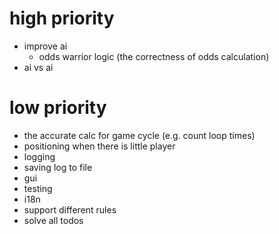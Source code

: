 # high priority
- improve ai
    - odds warrior logic (the correctness of odds calculation)
- ai vs ai


# low priority
- the accurate calc for game cycle (e.g. count loop times)
- positioning when there is little player
- logging
- saving log to file
- gui
- testing
- i18n
- support different rules
- solve all todos  